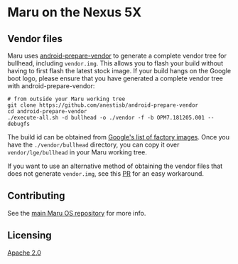 # Maru on the Nexus 5X

## Vendor files

Maru uses [android-prepare-vendor](https://github.com/anestisb/android-prepare-vendor) to generate a complete vendor tree for bullhead, including `vendor.img`.
This allows you to flash your build without having to first flash the latest stock image.
If your build hangs on the Google boot logo, please ensure that you have generated a complete vendor tree with android-prepare-vendor:
```shell
# from outside your Maru working tree
git clone https://github.com/anestisb/android-prepare-vendor
cd android-prepare-vendor
./execute-all.sh -d bullhead -o ./vendor -f -b OPM7.181205.001 --debugfs
```
The build id can be obtained from [Google's list of factory images](https://developers.google.com/android/images#bullhead).
Once you have the `./vendor/bullhead` directory, you can copy it over `vendor/lge/bullhead` in your Maru working tree.

If you want to use an alternative method of obtaining the vendor files that does not generate `vendor.img`, see this [PR](https://github.com/maruos/android_device_lge_bullhead/pull/1) for an easy workaround.

## Contributing

See the [main Maru OS repository](https://github.com/maruos/maruos) for more
info.

## Licensing

[Apache 2.0](https://github.com/maruos/maruos/blob/master/LICENSE)
